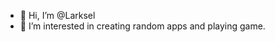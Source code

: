 - 👋 Hi, I’m @Larksel
- 👀 I’m interested in creating random apps and playing game.

<!---
Larksel/Larksel is a ✨ special ✨ repository because its `README.md` (this file) appears on your GitHub profile.
You can click the Preview link to take a look at your changes.
--->
